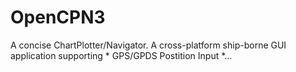 # OpenCPN3
A concise ChartPlotter/Navigator. A cross-platform ship-borne GUI application supporting * GPS/GPDS Postition Input *…
